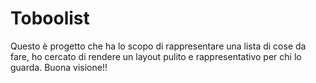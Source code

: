 
# Toboolist

Questo è progetto che ha lo scopo di rappresentare una lista di cose da fare, ho cercato di rendere un layout pulito e rappresentativo per chi lo guarda. Buona visione!!